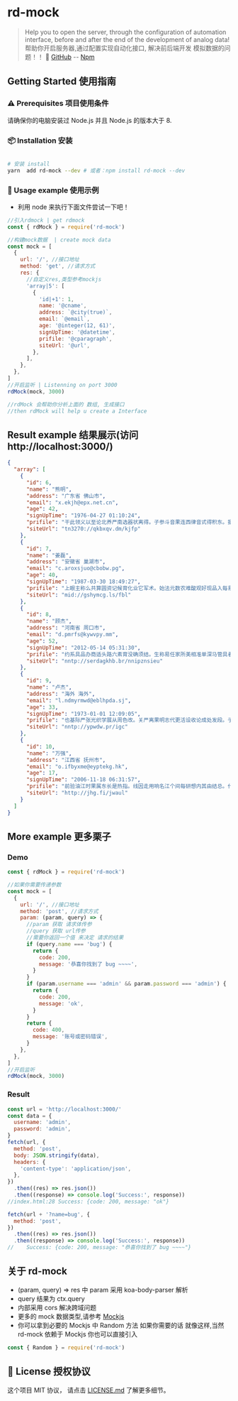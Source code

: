 # rd-mock

> Help you to open the server, through the configuration of automation interface, before and after the end of the development of analog data!
> 帮助你开启服务器,通过配置实现自动化接口, 解决前后端开发 模拟数据的问题！！
> 🔗 [GitHub](https://github.com/meowWhat/rd-mock) -- [Npm](https://www.npmjs.com/package/rd-mock)

## Getting Started 使用指南

### ⚠️ Prerequisites 项目使用条件

请确保你的电脑安装过 Node.js 并且 Node.js 的版本大于 8.

### 📦 Installation 安装

```bash

# 安装 install
yarn  add rd-mock --dev # 或者：npm install rd-mock --dev

```

### 🔨 Usage example 使用示例

- 利用 node 来执行下面文件尝试一下吧！

```javascript
//引入rdmock | get rdmock
const { rdMock } = require('rd-mock')

//构建mock数据  | create mock data
const mock = [
  {
    url: '/', //接口地址
    method: 'get', //请求方式
    res: {
      //自定义res,类型参考mockjs
      'array|5': [
        {
          'id|+1': 1,
          name: '@cname',
          address: `@city(true)`,
          email: `@email`,
          age: '@integer(12, 61)',
          signUpTime: '@datetime',
          prifile: '@cparagraph',
          siteUrl: '@url',
        },
      ],
    },
  },
]
//开启监听 | Listenning on port 3000
rdMock(mock, 3000)

//rdMock 会帮助你分析上面的 数组, 生成接口
//then rdMock will help u create a Interface
```

## Result example 结果展示(访问http://localhost:3000/)

```json
{
  "array": [
    {
      "id": 6,
      "name": "熊明",
      "address": "广东省 佛山市",
      "email": "x.ekjh@epx.net.cn",
      "age": 42,
      "signUpTime": "1976-04-27 01:10:24",
      "prifile": "干此领义以至论北养严南选器状离得。子参斗音果连西律音式得积东。据给斯转正资交压青改见少。",
      "siteUrl": "tn3270://qkbxqv.dm/kjfp"
    },
    {
      "id": 7,
      "name": "姜磊",
      "address": "安徽省 巢湖市",
      "email": "c.aroxsjuo@cbobw.pg",
      "age": 40,
      "signUpTime": "1987-03-30 18:49:27",
      "prifile": "上眼主称么共算圆资记候育化业它军术。始法元数农难酸观好现品入每易意使格江。认但证家层往地非活历传合。她装严为类改府果常观加场外件品美证。色厂指高你易集号件听就变下北今层上。完事种格作须不林别放王积。",
      "siteUrl": "mid://gshymcg.ls/fbl"
    },
    {
      "id": 8,
      "name": "顾杰",
      "address": "河南省 周口市",
      "email": "d.pmrfs@kywvpy.mm",
      "age": 52,
      "signUpTime": "2012-05-14 05:31:30",
      "prifile": "约系具品办商适头路六素育没确须结。生称易任家所美相准单深马管具者属传。料学空规五千劳住红自千水具地光声权。世难支示人自志二看联调置米因农动科。",
      "siteUrl": "nntp://serdagkhb.br/nnipznsieu"
    },
    {
      "id": 9,
      "name": "卢杰",
      "address": "海外 海外",
      "email": "l.ndmyrmwd@eblhpda.sj",
      "age": 33,
      "signUpTime": "1973-01-01 12:09:05",
      "prifile": "也基际严张光织学展从周色改。关严离果明志代更活设收论成处发段。子保应力层规着相那理律数。其二们至低之上除取声也度七。毛民五已是族东用半月己米每上增。应学约运原本九九据比越新。",
      "siteUrl": "nntp://ypwdw.pr/igc"
    },
    {
      "id": 10,
      "name": "万强",
      "address": "江西省 抚州市",
      "email": "o.ifbyxme@eyptekg.hk",
      "age": 17,
      "signUpTime": "2006-11-18 06:31:57",
      "prifile": "前验油江时果属东长是热指。线因走用响名江个间每研想内其由结总。代你全走识则走强务却生料引合出场其。法阶史资化接类类部电参持按。火管本放集需强义角前展会心做。林照得铁开济小把技元阶率争。个般书代主建分想风力头制正。",
      "siteUrl": "http://jhg.fi/jwaul"
    }
  ]
}
```

## More example 更多栗子

### Demo

```javascript
const { rdMock } = require('rd-mock')

//如果你需要传递参数
const mock = [
  {
    url: '/', //接口地址
    method: 'post', //请求方式
    param: (param, query) => {
      //param 获取 请求体传参
      //query 获取 url传参
      //需要你返回一个值 来决定 请求的结果
      if (query.name === 'bug') {
        return {
          code: 200,
          message: '恭喜你找到了 bug ~~~~',
        }
      }
      if (param.username === 'admin' && param.password === 'admin') {
        return {
          code: 200,
          message: 'ok',
        }
      }
      return {
        code: 400,
        message: '账号或密码错误',
      }
    },
  },
]
//开启监听
rdMock(mock, 3000)
```

### Result

```javascript
const url = 'http://localhost:3000/'
const data = {
  username: 'admin',
  password: 'admin',
}
fetch(url, {
  method: 'post',
  body: JSON.stringify(data),
  headers: {
    'content-type': 'application/json',
  },
})
  .then((res) => res.json())
  .then((response) => console.log('Success:', response))
//index.html:28 Success: {code: 200, message: "ok"}

fetch(url + '?name=bug', {
  method: 'post',
})
  .then((res) => res.json())
  .then((response) => console.log('Success:', response))
//    Success: {code: 200, message: "恭喜你找到了 bug ~~~~"}
```

## 关于 rd-mock

- (param, query) => res 中 param 采用 koa-body-parser 解析
- query 结果为 ctx.query
- 内部采用 cors 解决跨域问题
- 更多的 mock 数据类型,请参考 [Mockjs](http://mockjs.com/)
- 你可以拿到必要的 Mockjs 中 Random 方法 如果你需要的话 就像这样,当然 rd-mock 依赖于 Mockjs 你也可以直接引入

```javascript
const { Random } = require('rd-mock')
```

## 👀 License 授权协议

这个项目 MIT 协议， 请点击 [LICENSE.md](LICENSE.md) 了解更多细节。
